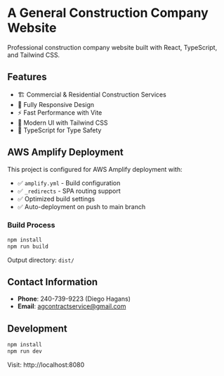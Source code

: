 # A General Construction Company Website

Professional construction company website built with React, TypeScript, and Tailwind CSS.

## Features

- 🏗️ Commercial & Residential Construction Services
- 📱 Fully Responsive Design
- ⚡ Fast Performance with Vite
- 🎨 Modern UI with Tailwind CSS
- 🔧 TypeScript for Type Safety

## AWS Amplify Deployment

This project is configured for AWS Amplify deployment with:

- ✅ `amplify.yml` - Build configuration
- ✅ `_redirects` - SPA routing support
- ✅ Optimized build settings
- ✅ Auto-deployment on push to main branch

### Build Process

```bash
npm install
npm run build
```

Output directory: `dist/`

## Contact Information

- **Phone**: 240-739-9223 (Diego Hagans)
- **Email**: agcontractservice@gmail.com

## Development

```bash
npm install
npm run dev
```

Visit: http://localhost:8080
